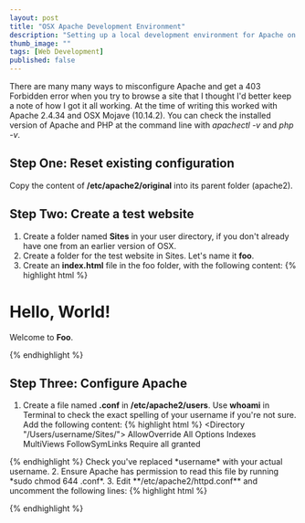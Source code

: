 ```yaml
---
layout: post
title: "OSX Apache Development Environment"
description: "Setting up a local development environment for Apache on OSX."
thumb_image: ""
tags: [Web Development]
published: false
---
```

There are many many ways to misconfigure Apache and get a 403 Forbidden error when you try to browse a site that I thought I'd better keep a note of how I got it all working.
At the time of writing this worked with Apache 2.4.34 and OSX Mojave (10.14.2).
You can check the installed version of Apache and PHP at the command line with *apachectl -v* and *php -v*.

## Step One: Reset existing configuration
Copy the content of **/etc/apache2/original** into its parent folder (apache2).

## Step Two: Create a test website
1. Create a folder named **Sites** in your user directory, if you don't already have one from an earlier version of OSX.
2. Create a folder for the test website in Sites. Let's name it **foo**.
3. Create an **index.html** file in the foo folder, with the following content:
{% highlight html %}
<!doctype html>
<html>
  <head>
    <title>Hello, World! | Foo</title>
  </head>
  <body>
    <h1>Hello, World!</h1>
    <p>Welcome to <strong>Foo</strong>.</p>
  </body>
</html>
{% endhighlight %}

## Step Three: Configure Apache
1. Create a file named **<yourusername>.conf** in **/etc/apache2/users**. 
Use **whoami** in Terminal to check the exact spelling of your username if you're not sure.
Add the following content:
{% highlight html %}
<Directory "/Users/username/Sites/">
  AllowOverride All
  Options Indexes MultiViews FollowSymLinks
  Require all granted
</Directory>
{% endhighlight %}
Check you've replaced *username* with your actual username.
2. Ensure Apache has permission to read this file by running *sudo chmod 644 <username>.conf*.
3. Edit **/etc/apache2/httpd.conf** and uncomment the following lines:
{% highlight html %}

{% endhighlight %}
